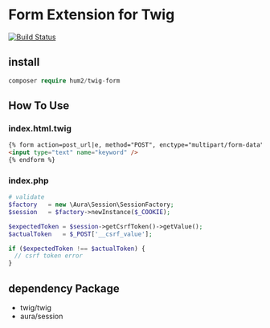 # Form Extension for Twig

[![Build Status](https://travis-ci.org/hum2/twig-form.svg?branch=master)](https://travis-ci.org/hum2/twig-form)


## install
```php
composer require hum2/twig-form
```

## How To Use

### index.html.twig
```html
{% form action=post_url|e, method="POST", enctype="multipart/form-data" %}
<input type="text" name="keyword" />
{% endform %}
```

### index.php
```php
# validate
$factory   = new \Aura\Session\SessionFactory;
$session   = $factory->newInstance($_COOKIE);

$expectedToken = $session->getCsrfToken()->getValue();
$actualToken   = $_POST['__csrf_value'];

if ($expectedToken !== $actualToken) {
　// csrf token error
}
```


## dependency Package

- twig/twig
- aura/session
